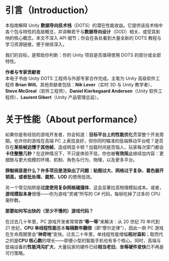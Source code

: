 # 引言（Introduction）

本指南解释 Unity **数据导向技术栈**（DOTS）的潜在性能收益。它提供该技术栈中各个包与特性的高层概览，并讲解若干与**数据导向设计**（DOD）相关、或受其影响的核心概念。本文不深入 API 细节；你会在各处看到大量全新的 DOTS 教程与学习资源链接，便于继续深入。
  
我们的目标，是帮助你判断：你的 Unity 项目是否值得使用 DOTS 的部分或全部特性。

**作者与专家贡献者**  
本电子书由 Unity DOTS 工程师与外部专家合作完成。主笔为 Unity 高级软件工程师 **Brian Will**。其他贡献者包括：**Nik Lever**（实时 3D 与 Unity 教学者）、**Steve McGreal**（软件工程师）、**Daniel Kierkegaard Andersen**（Unity 软件工程师）、**Laurent Gibert**（Unity 产品管理总监）。

# 关于性能（About performance）

如果你是有经验的游戏开发者，你会知道：**目标平台上的性能优化**贯穿整个开发周期。也许你的游戏在高端 PC 上表现良好，但你同时瞄准的低端移动平台呢？是否存在**某些帧远慢于其他帧**，造成明显卡顿？加载时间是否恼人，玩家每次穿门都会**卡住整整几秒**？在这种情况下，不只是体验不佳，你也被**有效阻止**继续加内容：更细致与更大规模的环境、机制、角色与行为、物理，以及更多平台。

**罪魁祸首是什么？**许多项目是渲染出了问题：贴图过大、网格过于复杂、着色器开销高，或者**批处理、裁剪、LOD** 的使用低效。
  
另一个常见陷阱是**过度使用复杂网格碰撞体**，这会显著拉高物理模拟成本。或者，**游戏模拟本身**很慢——你为游戏“灵魂”所写的 C# 代码，每帧吃掉了过多的 CPU 毫秒数。

**那要如何写出快的（至少不慢的）游戏代码？**


在过去几十年里，PC 游戏开发者常常靠“**等一等**”来解决：从 20 世纪 70 年代到 21 世纪，**CPU 单线程性能**基本**每隔数年翻倍**（即“摩尔定律”），因此一款 PC 游戏在生命周期里会“**神奇地**”变快。过去二十年里，单线程性能增幅**相对温和**；取而代之的是**CPU 核心数**的增长——即便小型的智能手机也有多个核心。同时，高端与低端设备的**性能鸿沟扩大**，大量玩家的硬件已经**相当老旧**。**坐等硬件变快**已不再是可行策略。